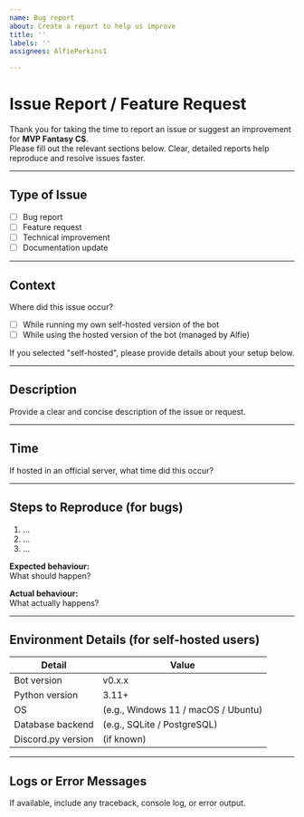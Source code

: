 ```yaml
---
name: Bug report
about: Create a report to help us improve
title: ''
labels: ''
assignees: AlfiePerkins1

---
```


# Issue Report / Feature Request

Thank you for taking the time to report an issue or suggest an improvement for **MVP Fantasy CS**.  
Please fill out the relevant sections below. Clear, detailed reports help reproduce and resolve issues faster.

---

## Type of Issue

- [ ] Bug report  
- [ ] Feature request  
- [ ] Technical improvement  
- [ ] Documentation update

---

## Context

Where did this issue occur?

- [ ] While running my own self-hosted version of the bot  
- [ ] While using the hosted version of the bot (managed by Alfie)

If you selected "self-hosted", please provide details about your setup below.

---

## Description

Provide a clear and concise description of the issue or request.

---

## Time

If hosted in an official server, what time did this occur?

---

## Steps to Reproduce (for bugs)

1. ...
2. ...
3. ...

**Expected behaviour:**  
What should happen?

**Actual behaviour:**  
What actually happens?

---

## Environment Details (for self-hosted users)

| Detail | Value |
|--------|-------|
| Bot version | v0.x.x |
| Python version | 3.11+ |
| OS | (e.g., Windows 11 / macOS / Ubuntu) |
| Database backend | (e.g., SQLite / PostgreSQL) |
| Discord.py version | (if known) |

---

## Logs or Error Messages

If available, include any traceback, console log, or error output.
